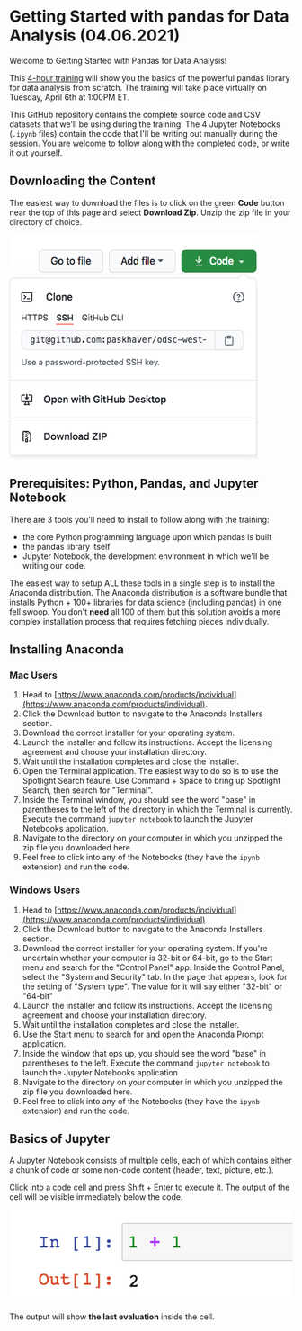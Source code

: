 # Getting Started with pandas for Data Analysis (04.06.2021)

Welcome to Getting Started with Pandas for Data Analysis!

This [4-hour training](https://app.aiplus.training/courses/live-training-april-6th-getting-started-with-pandas-for-data-analysis)
will show you the basics of the powerful pandas library for data analysis from scratch.
The training will take place virtually on Tuesday, April 6th at 1:00PM ET.

This GitHub repository contains the complete source code and CSV datasets that we'll be using
during the training. The 4 Jupyter Notebooks (`.ipynb` files) contain the code that I'll
be writing out manually during the session. You are welcome to follow along with
the completed code, or write it out yourself.

## Downloading the Content

The easiest way to download the files is to click on the green **Code** button near the
top of this page and select **Download Zip**. Unzip the zip file in your directory
of choice.

![Green Code download button](images/GitHubDownload.png)

## Prerequisites: Python, Pandas, and Jupyter Notebook

There are 3 tools you'll need to install to follow along with the training:

- the core Python programming language upon which pandas is built
- the pandas library itself
- Jupyter Notebook, the development environment in which we'll be writing our code.

The easiest way to setup ALL these tools in a single step is to install
the Anaconda distribution. The Anaconda distribution is a software bundle that
installs Python + 100+ libraries for data science (including pandas) in one fell swoop.
You don't **need** all 100 of them but this solution avoids a more complex installation
process that requires fetching pieces individually.

## Installing Anaconda

### Mac Users

1. Head to [https://www.anaconda.com/products/individual](https://www.anaconda.com/products/individual).
2. Click the Download button to navigate to the Anaconda Installers section.
3. Download the correct installer for your operating system.
4. Launch the installer and follow its instructions. Accept the licensing agreement and choose
   your installation directory.
5. Wait until the installation completes and close the installer.
6. Open the Terminal application. The easiest way to do so is to use the Spotlight
   Search feaure. Use Command + Space to bring up Spotlight Search, then search for "Terminal".
7. Inside the Terminal window, you should see the word "base" in parentheses to the left
   of the directory in which the Terminal is currently. Execute the command `jupyter notebook`
   to launch the Jupyter Notebooks application.
8. Navigate to the directory on your computer in which you unzipped the zip file
   you downloaded here.
9. Feel free to click into any of the Notebooks (they have the `ipynb` extension) and
   run the code.

### Windows Users

1. Head to [https://www.anaconda.com/products/individual](https://www.anaconda.com/products/individual).
2. Click the Download button to navigate to the Anaconda Installers section.
3. Download the correct installer for your operating system. If you're uncertain whether your computer is
   32-bit or 64-bit, go to the Start menu and search for the "Control Panel" app. Inside the Control Panel,
   select the "System and Security" tab. In the page that appears, look for the setting of
   "System type". The value for it will say either "32-bit" or "64-bit"
4. Launch the installer and follow its instructions. Accept the licensing agreement and choose
   your installation directory.
5. Wait until the installation completes and close the installer.
6. Use the Start menu to search for and open the Anaconda Prompt application.
7. Inside the window that ops up, you should see the word "base" in parentheses to the left.
   Execute the command `jupyter notebook`
   to launch the Jupyter Notebooks application
8. Navigate to the directory on your computer in which you unzipped the zip file
   you downloaded here.
9. Feel free to click into any of the Notebooks (they have the `ipynb` extension) and
   run the code.

## Basics of Jupyter

A Jupyter Notebook consists of multiple cells, each of which contains either a chunk of code
or some non-code content (header, text, picture, etc.).

Click into a code cell and press Shift + Enter to execute it. The output of the cell
will be visible immediately below the code.

![Sample Jupyter Notebook cell execution](images/CellExecution.png)

The output will show **the last evaluation**
inside the cell.
